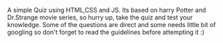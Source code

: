 A simple Quiz using HTML,CSS and JS. Its based on harry Potter and Dr.Strange movie series, so hurry up, take the quiz and test your knowledge. Some of the questions are direct and some needs little bit of googling so don't forget to read the guidelines before attempting it :) 

